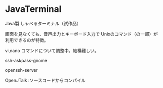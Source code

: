 JavaTerminal
============

Java製 しゃべるターミナル（試作品）

画面を見なくても、音声出力とキーボード入力で
Unixのコマンド（の一部）が利用できるのが特徴。

vi,nano コマンドについて調整中。結構難しい。


ssh-askpass-gnome

openssh-server

OpenJTalk :ソースコードからコンパイル

